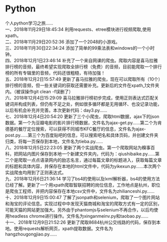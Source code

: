 # Python  
个人python学习之旅......  
一、2018年11月29日18:45:34 利用requests、etree模块进行视频爬取,使用xpath。  
二、2018年11月29日20:52:36 添加了一个2048的小游戏。  
三、2018年11月30日22:34:24 添加了简单的99乘法表和windows的一个小时钟。  
四、2018年12月1日23:46:14 补充了一个来自网课的爬虫。爬取内容是喜马拉雅排行榜的音频，最终希望实现爬取全排行榜（免费）的音频，目前能爬取一个排行榜的所有专辑里的音频，代码还很粗糙，有待加强！  
五、2018年12月2日15:57:49 更新了喜马拉雅的爬虫，现在可以爬取所有（10个）排行榜的音频，但一些关键词的获取还需要补充。更新后的文件在xpath_1文件夹内。（被误操作git clean -f误删了）  
六、2018年12月4日15:29:09 喜马拉雅排行榜初步完成，使用正则表达式匹配关键词并构成列表，但仍有不足之处，例如很多循环都是无用循环、也没记录功能，以后有机会补充并完善。本次更新代码：day3.py......  
七、2018年12月4日20:54:20 更新了三个小爬虫，爬取html数据，ajax下的json数据。第一个为豆瓣电影的影片排行榜数据，文件名为ajax-get.py......第二个为肯德基的餐厅定位搜索，可以获得不同城市KFC餐厅的信息，文件名为ajax-post.py......第三个为百度贴吧的信息，可以搜索吧名和具体页码，并创建文件夹归类，将每一页保存到本地，文件名为tieba.py......  
八、2018年12月5日22:23:05 更新了两个实战爬虫。第一个爬取网站为糗事百科，把网站内图片保存到本地一个新建文件夹内，代码为：qiushibaike.py......第二个是爬取一点点语录网内的励志名言，通过每篇文章的标题进入，获取每篇文章的标题和具体内容，并保存在本地的html文件中，代码为yikexun.py......本次两个实战爬虫均用到了正则表达式。  
九、2018年12月6日21:36:14 学习了bs4的使用以及lxml解析器，bs4的使用方法已经了解。更新了一个用xpath爬取智联招聘的岗位信息，工作地点是杭州，职位是爬虫工程师，并把内容保存在本地csv文件中，文件名为zhilianceshi.py......  
十、2018年12月9日15:00:47 了解了jsonpath和selenium，爬取了一个图片网站和淘宝的评论信息。实现过程中中发现天猫商城和淘宝的爬取方式有一定的区别，可能天猫的网站更加强大。另外由于phantomjs与selenium不再合作，以后均使用headless chrome进行操作。文件名为xinganmeinv.py和taobao.py......  
十一、2018年12月9日21:52:26 更新了爬取8684杭州公交线路的代码，保存到本地。使用requests解析网页，xpath提取数据。文件名为hangzhougongjiao.py......
